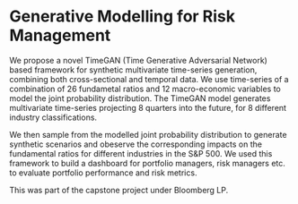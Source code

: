 # Generative Modelling for Risk Management

We propose a novel TimeGAN (Time Generative Adversarial Network) based framework for synthetic multivariate time-series generation, combining both cross-sectional and temporal data. We use time-series of a combination of 26 fundametal ratios and 12 macro-economic variables to model the joint probability distribution. The TimeGAN model generates multivariate time-series projecting 8 quarters into the future, for 8 different industry classifications.

We then sample from the modelled joint probability distribution to generate synthetic scenarios and obeserve the corresponding impacts on the fundamental ratios for different industries in the S&P 500. We used this framework to build a dashboard for portfolio managers, risk managers etc. to evaluate portfolio performance and risk metrics.

This was part of the capstone project under Bloomberg LP.
